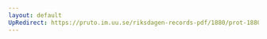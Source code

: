```yaml
---
layout: default
UpRedirect: https://pruto.im.uu.se/riksdagen-records-pdf/1880/prot-1880--fk--020/prot-1880--fk--020_010.pdf
---
```

